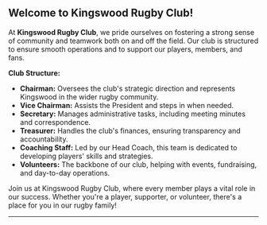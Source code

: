 ## Welcome to Kingswood Rugby Club!

At **Kingswood Rugby Club**, we pride ourselves on fostering a strong sense of community and teamwork both on and off the field. Our club is structured to ensure smooth operations and to support our players, members, and fans.

**Club Structure:**
- **Chairman:** Oversees the club's strategic direction and represents Kingswood in the wider rugby community.
- **Vice Chairman:** Assists the President and steps in when needed.
- **Secretary:** Manages administrative tasks, including meeting minutes and correspondence.
- **Treasurer:** Handles the club's finances, ensuring transparency and accountability.
- **Coaching Staff:** Led by our Head Coach, this team is dedicated to developing players' skills and strategies.
- **Volunteers:** The backbone of our club, helping with events, fundraising, and day-to-day operations.

Join us at Kingswood Rugby Club, where every member plays a vital role in our success. Whether you're a player, supporter, or volunteer, there's a place for you in our rugby family!

---